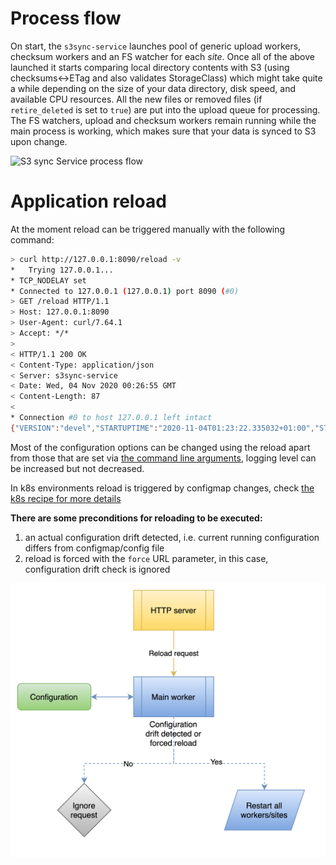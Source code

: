 <!--
s3sync-service - Realtime S3 synchronisation tool
Copyright (c) 2020  Yevgeniy Valeyev

This program is free software: you can redistribute it and/or modify
it under the terms of the GNU General Public License as published by
the Free Software Foundation, either version 3 of the License, or
(at your option) any later version.

This program is distributed in the hope that it will be useful,
but WITHOUT ANY WARRANTY; without even the implied warranty of
MERCHANTABILITY or FITNESS FOR A PARTICULAR PURPOSE.  See the
GNU General Public License for more details.

You should have received a copy of the GNU General Public License
along with this program.  If not, see <http://www.gnu.org/licenses/>.
 -->

# Process flow

On start, the `s3sync-service` launches pool of generic upload workers, checksum workers and an FS watcher for each _site_. Once all of the above launched it starts comparing local directory contents with S3 (using checksums<->ETag and also validates StorageClass) which might take quite a while depending on the size of your data directory, disk speed, and available CPU resources.  All the new files or removed files  (if `retire_deleted` is set to `true`) are put into the upload queue for processing. The FS watchers, upload and checksum workers remain running while the main process is working, which makes sure that your data is synced to S3 upon change.

![S3 sync Service process flow](img/process-flow.png)

# Application reload

At the moment reload can be triggered manually with the following command:
```bash
> curl http://127.0.0.1:8090/reload -v
*   Trying 127.0.0.1...
* TCP_NODELAY set
* Connected to 127.0.0.1 (127.0.0.1) port 8090 (#0)
> GET /reload HTTP/1.1
> Host: 127.0.0.1:8090
> User-Agent: curl/7.64.1
> Accept: */*
>
< HTTP/1.1 200 OK
< Content-Type: application/json
< Server: s3sync-service
< Date: Wed, 04 Nov 2020 00:26:55 GMT
< Content-Length: 87
<
* Connection #0 to host 127.0.0.1 left intact
{"VERSION":"devel","STARTUPTIME":"2020-11-04T01:23:22.335032+01:00","STATUS":"RUNNING"}* Closing connection 0
```

Most of the configuration options can be changed using the reload apart from those that are set via [the command line arguments](configuration.md#command-line-args), logging level can be increased but not decreased.

In k8s environments reload is triggered by configmap changes, check [the k8s recipe for more details](running-on-k8s.md)

**There are some preconditions for reloading to be executed:**

1. an actual configuration drift detected, i.e. current running configuration differs from configmap/config file
1. reload is forced with the `force` URL parameter, in this case, configuration drift check is ignored


![S3 sync Service reload process flow](img/reload-process-flow.png)
